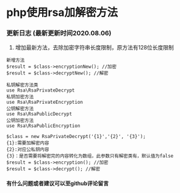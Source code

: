# php使用rsa加解密方法

### 更新日志 (最新更新时间2020.08.06)
1. 增加最新方法，去除加密字符串长度限制，原方法有128位长度限制
```
新增方法
$result = $class->encryptionNew(); //加密
$result = $class->decryptNew(); //解密
```

```
私钥解密方法类
use Rsa\RsaPrivateDecrypt 
私钥加密方法
use Rsa\RsaPrivateEncryption 
公钥解密方法
use Rsa\RsaPublicDecrypt 
公钥加密方法
use Rsa\RsaPublicEncryption 
```

```
$class = new RsaPrivateDecrypt('{1}','{2}', '{3}');
{1}:需要加解密内容
{2}:对应公私钥内容
{3}：是否需要将解密完的内容转化为数组，此参数只有解密类有，默认值为false
$result = $class->encryption(); //加密
$result = $class->decrypt(); //解密
```

#### 有什么问题或者建议可以至github评论留言